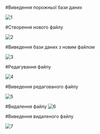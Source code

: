 #Виведення порожньої бази даних

![1](https://github.com/nevrodegenerate/edu_db_labs/assets/122379140/440f157d-073e-4ec1-a1bc-eaf7c63a427e)

#Створення нового файлу

![2](https://github.com/nevrodegenerate/edu_db_labs/assets/122379140/32f60cbd-312a-4dcd-a9a7-51d40d1a2eed)

#Виведення бази даних з новим файлом

![3](https://github.com/nevrodegenerate/edu_db_labs/assets/122379140/f280c206-c1a2-4498-add8-a37cdbfab1cb)

#Редагування файлу

![4](https://github.com/nevrodegenerate/edu_db_labs/assets/122379140/c9f0e5e1-0e77-438d-a0ed-16e189f54276)

#Виведення редагованого файлу

![5](https://github.com/nevrodegenerate/edu_db_labs/assets/122379140/e9ddb01d-7b34-4ed5-89d1-fddf39f2dc85)

#Видалення файлу
![6](https://github.com/nevrodegenerate/edu_db_labs/assets/122379140/004ac9f6-e895-4cba-8f80-eb5fefd43a85)

#Виведення видаленого файлу

![7](https://github.com/nevrodegenerate/edu_db_labs/assets/122379140/7ad9a27a-6bca-4da4-97c8-d0892c5d54dd)
